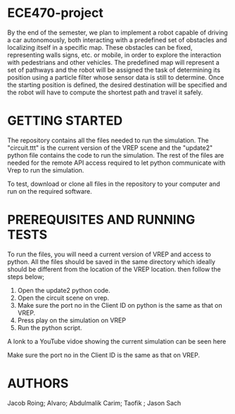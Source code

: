 # ECE470-project

By the end of the semester, we plan to implement a robot capable of driving a car autonomously, both interacting with a predefined set of obstacles and localizing itself in a specific map. These obstacles can be fixed, representing walls signs, etc. or mobile, in order to explore the interaction with pedestrians and other vehicles. The predefined map will represent a set of pathways and the robot will be assigned the task of determining its position using a particle filter whose sensor data is still to determine. Once the starting position is defined, the desired destination will be specified and the robot will have to compute the shortest path and travel it safely.


# GETTING STARTED 

The repository contains all the files needed to run the simulation. The "circuit.ttt" is the current version of the VREP scene and the "update2" python file contains the code to run the simulation. The rest of the files are needed for the remote API access required to let python communicate with Vrep to run the simulation. 

To test, download or clone all files in the repository to your computer and run on the required software.

# PREREQUISITES AND RUNNING TESTS

To run the files, you will need a current version of VREP and access to python. All the files should be saved in the same directory which ideally should be different from the location of the VREP location. then follow the steps below;
  1. Open the update2 python code. 
  2. Open the circuit scene on vrep.
  3. Make sure the port no in the Client ID on python is the same as that on VREP. 
  4. Press play on the simulation on VREP
  5. Run the python script.
  
 A lonk to a YouTube vidoe showing the current simulation can be seen here
 
 Make sure the port no in the Client ID is the same as that on VREP. 
 
 # AUTHORS
 
 Jacob Roing;
 Alvaro;
 Abdulmalik Carim;
 Taofik ;
 Jason Sach
